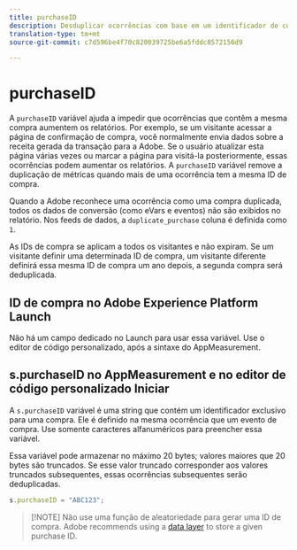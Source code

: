 ```yaml
---
title: purchaseID
description: Desduplicar ocorrências com base em um identificador de compra exclusivo.
translation-type: tm+mt
source-git-commit: c7d596be4f70c820039725be6a5fddc8572156d9

---
```



# purchaseID

A `purchaseID` variável ajuda a impedir que ocorrências que contêm a mesma compra aumentem os relatórios. Por exemplo, se um visitante acessar a página de confirmação de compra, você normalmente envia dados sobre a receita gerada da transação para a Adobe. Se o usuário atualizar esta página várias vezes ou marcar a página para visitá-la posteriormente, essas ocorrências podem aumentar os relatórios. A `purchaseID` variável remove a duplicação de métricas quando mais de uma ocorrência tem a mesma ID de compra.

Quando a Adobe reconhece uma ocorrência como uma compra duplicada, todos os dados de conversão (como eVars e eventos) não são exibidos no relatório. Nos feeds de dados, a `duplicate_purchase` coluna é definida como `1`.

As IDs de compra se aplicam a todos os visitantes e não expiram. Se um visitante definir uma determinada ID de compra, um visitante diferente definirá essa mesma ID de compra um ano depois, a segunda compra será deduplicada.

## ID de compra no Adobe Experience Platform Launch

Não há um campo dedicado no Launch para usar essa variável. Use o editor de código personalizado, após a sintaxe do AppMeasurement.

## s.purchaseID no AppMeasurement e no editor de código personalizado Iniciar

A `s.purchaseID` variável é uma string que contém um identificador exclusivo para uma compra. Ele é definido na mesma ocorrência que um evento de compra. Use somente caracteres alfanuméricos para preencher essa variável.

Essa variável pode armazenar no máximo 20 bytes; valores maiores que 20 bytes são truncados. Se esse valor truncado corresponder aos valores truncados subsequentes, essas ocorrências subsequentes serão deduplicadas.

```js
s.purchaseID = "ABC123";
```

> [!NOTE] Não use uma função de aleatoriedade para gerar uma ID de compra. Adobe recommends using a [data layer](../../prepare/data-layer.md) to store a given purchase ID.
